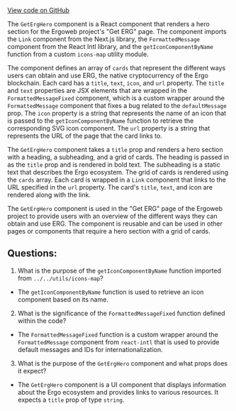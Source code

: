 [View code on GitHub](https://github.com/ergoplatform/ergoweb/components/getErg/GetErgHero.tsx)

The `GetErgHero` component is a React component that renders a hero section for the Ergoweb project's "Get ERG" page. The component imports the `Link` component from the Next.js library, the `FormattedMessage` component from the React Intl library, and the `getIconComponentByName` function from a custom `icons-map` utility module.

The component defines an array of `cards` that represent the different ways users can obtain and use ERG, the native cryptocurrency of the Ergo blockchain. Each card has a `title`, `text`, `icon`, and `url` property. The `title` and `text` properties are JSX elements that are wrapped in the `FormattedMessageFixed` component, which is a custom wrapper around the `FormattedMessage` component that fixes a bug related to the `defaultMessage` prop. The `icon` property is a string that represents the name of an icon that is passed to the `getIconComponentByName` function to retrieve the corresponding SVG icon component. The `url` property is a string that represents the URL of the page that the card links to.

The `GetErgHero` component takes a `title` prop and renders a hero section with a heading, a subheading, and a grid of cards. The heading is passed in as the `title` prop and is rendered in bold text. The subheading is a static text that describes the Ergo ecosystem. The grid of cards is rendered using the `cards` array. Each card is wrapped in a `Link` component that links to the URL specified in the `url` property. The card's `title`, `text`, and icon are rendered along with the link.

The `GetErgHero` component is used in the "Get ERG" page of the Ergoweb project to provide users with an overview of the different ways they can obtain and use ERG. The component is reusable and can be used in other pages or components that require a hero section with a grid of cards.
## Questions: 
 1. What is the purpose of the `getIconComponentByName` function imported from `../../utils/icons-map`?
- The `getIconComponentByName` function is used to retrieve an icon component based on its name.

2. What is the significance of the `FormattedMessageFixed` function defined within the code?
- The `FormattedMessageFixed` function is a custom wrapper around the `FormattedMessage` component from `react-intl` that is used to provide default messages and IDs for internationalization.

3. What is the purpose of the `GetErgHero` component and what props does it expect?
- The `GetErgHero` component is a UI component that displays information about the Ergo ecosystem and provides links to various resources. It expects a `title` prop of type `string`.